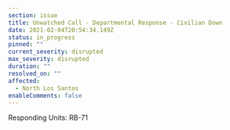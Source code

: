 ```yaml
---
section: issue
title: Unwatched Call - Departmental Response - Civilian Down
date: 2021-02-04T20:54:34.149Z
status: in_progress
pinned: ""
current_severity: disrupted
max_severity: disrupted
duration: ""
resolved_on: ""
affected:
  - North Los Santos
enableComments: false
---
```

Responding Units: RB-71